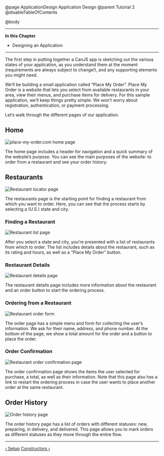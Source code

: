 @page ApplicationDesign Application Design
@parent Tutorial 2
@disableTableOfContents

@body

<div class="getting-started">

- - -
**In this Chapter**
 - Designing an Application
- - -

The first step in putting together a CanJS app is sketching out the various
states of your application, as you understand them at the moment
(requirements are always subject to change!),
and any supporting elements you might need.

We’ll be building a small application called “Place My Order”. Place My Order is a
website that lets you select from available restaurants in your area, view their
menus, and purchase items for delivery. For this sample application, we’ll keep
things pretty simple. We won’t worry about registration, authentication, or
payment processing.

Let’s walk through the different pages of our application.

## Home

![place-my-order.com home page](../can/guides/images/application-design/Home.png)

The home page includes a header for navigation and a quick summary of the website’s
purpose. You can see the main purposes of the website: to order from a restaurant
and see your order history.

## Restaurants

![Restaurant locator page](../can/guides/images/application-design/RestaurantLocator.png)

The restaurants page is the starting point for finding a restaurant from which you
want to order. Here, you can see that the process starts by selecting a (U.S.)
state and city.

### Finding a Restaurant

![Restaurant list page](../can/guides/images/application-design/RestaurantList.png)

After you select a state and city, you’re presented with a list of restaurants from
which to order. The list includes details about the restaurant, such as its rating
and hours, as well as a “Place My Order” button.

### Restaurant Details

![Restaurant details page](../can/guides/images/application-design/RestaurantDetails.png)

The restaurant details page includes more information about the restaurant and an
order button to start the ordering process.

### Ordering from a Restaurant

![Restaurant order form](../can/guides/images/application-design/RestaurantOrderForm.png)

The order page has a simple menu and form for collecting the user’s information. We
ask for their name, address, and phone number. At the bottom of the page, we show a
total amount for the order and a button to place the order.

### Order Confirmation

![Restaurant order confirmation page](../can/guides/images/application-design/RestaurantOrderConfirmation.png)

The order confirmation page shows the items the user selected for purchase, a total,
as well as their information. Note that this page also has a link to restart the
ordering process in case the user wants to place another order at the same restaurant.

## Order History

![Order history page](../can/guides/images/application-design/OrderHistory.png)

The order history page has a list of orders with different statuses: new, preparing,
in delivery, and delivered. This page allows you to mark orders as different
statuses as they move through the entire flow.

- - -

<span class="pull-left">[&lsaquo; Setup](Setup.html)</span>
<span class="pull-right">[Constructors &rsaquo;](Constructors.html)</span>

</div>

